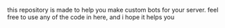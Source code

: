this repository is made to help you make custom bots for your server. feel free to use any of the code in here, and i hope it helps you